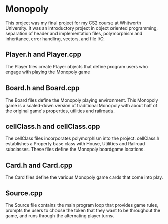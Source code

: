 # Monopoly

This project was my final project for my CS2 course at Whitworth University.  It was an introductory project in object oriented programming, separation of header and implementation files, polymorphism and inheritance,  error handling, vectors, and file I/O. 

## Player.h and Player.cpp

The Player files create Player objects that define program users who engage with playing the Monopoly game

## Board.h and Board.cpp

The Board files define the Monopoly playing environment.  This Monopoly game is a scaled-down version of traditional Monopoly with about half of the original game's properties, utilities and railroads.

## cellClass.h and cellClass.cpp

The cellClass files incorporates polymorphism into the project.  cellClass.h establishes a Property base class with House, Utilities and Railroad subclasses.  These files define the Monopoly boardgame locations.

## Card.h and Card.cpp

The Card files define the various Monopoly game cards that come into play.

## Source.cpp

The Source file contains the main program loop that provides game rules, prompts the users to choose the token that they want to be throughout the game, and runs through the alternating player turns.


